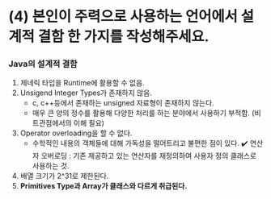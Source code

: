 # (4) 본인이 주력으로 사용하는 언어에서 설계적 결함 한 가지를 작성해주세요.
### Java의 설계적 결함
1. 제네릭 타입을 Runtime에 활용할 수 없음.
2. Unsigend Integer Types가 존재하지 않음.
   - c, c++등에서 존재하는 unsigned 자료형이 존재하지 않는다.
   - 매우 큰 양의 정수를 활용해 다양한 처리를 하는 분야에서 사용하기 부적합. (비트관점에서의 이해 필요)
3. Operator overloading을 할 수 없다.
   - 수학적인 내용의 객체들에 대해 가독성을 떨어트리고 불편한 점이 있다.
     ✔️ 연산자 오버로딩 : 기존 제공하고 있는 연산자를 재정의하여 사용자 정의 클래스로 사용하는 것.
4. 배열 크기가 2^31로 제한된다.
5. **Primitives Type과 Array가 클래스와 다르게 취급된다.**

